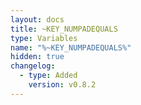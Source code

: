 ```yaml
---
layout: docs
title: ~KEY_NUMPADEQUALS
type: Variables
name: "%~KEY_NUMPADEQUALS%"
hidden: true
changelog:
  - type: Added
    version: v0.8.2
---
```

